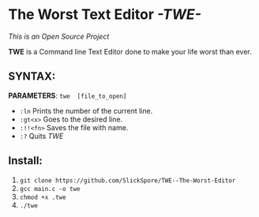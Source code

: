 # The Worst Text Editor *-TWE-*
*This is an Open Source Project*

**TWE** is  a Command line Text Editor done to make your life worst than ever.

## SYNTAX:
**PARAMETERS**: `twe  [file_to_open]`


 - `:ln` 			    Prints the number of the current line.
 - `:gt<x>`	    Goes to the desired line.
 - `:!!<fn>`			 Saves the file with name.
 - `:?`			      Quits *TWE*

## **Install:**

 

 1. `git clone https://github.com/SlickSpore/TWE--The-Worst-Editor`
 2. `gcc main.c -o twe`
 3. `chmod +x .twe`
 4. `./twe`
